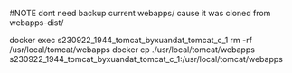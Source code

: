 #NOTE dont need backup current webapps/ cause it was cloned from webapps-dist/

docker exec                            s230922_1944_tomcat_byxuandat_tomcat_c_1 rm -rf /usr/local/tomcat/webapps 
docker cp   ./usr/local/tomcat/webapps s230922_1944_tomcat_byxuandat_tomcat_c_1:/usr/local/tomcat/webapps
